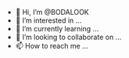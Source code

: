 - 👋 Hi, I’m @BODALOOK
- 👀 I’m interested in ...
- 🌱 I’m currently learning ...
- 💞️ I’m looking to collaborate on ...
- 📫 How to reach me ...

<!---
BODALOOK/BODALOOK is a ✨ special ✨ repository because its `README.md` (this file) appears on your GitHub profile.
You can click the Preview link to take a look at your changes.
--->
